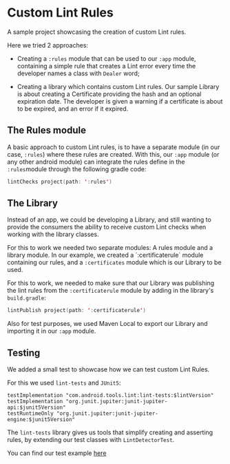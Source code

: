 # Custom Lint Rules

A sample project showcasing the creation of custom Lint rules.

Here we tried 2 approaches:

* Creating a `:rules` module that can be used to our `:app` module, containing a simple rule that creates a Lint error every time the developer names a class with `Dealer` word;

* Creating a library which contains custom Lint rules. Our sample Library is about creating a Certificate providing the hash and an optional expiration date. The developer is given a warning if a certificate is about to be expired, and an error if it expired.

## The Rules module

A basic approach to custom Lint rules, is to have a separate module (in our case, `:rules`) where these rules are created. With this, our `:app` module (or any other android module) can integrate the rules define in the `:rules`module through the following gradle code:

```kotlin
lintChecks project(path: ':rules')
``` 

## The Library

Instead of an app, we could be developing a Library, and still wanting to provide the consumers the ability to receive custom Lint checks when working with the library classes.

For this to work we needed two separate modules: A rules module and a library module. In our example, we created a ´:certificaterule´ module containing our rules, and a `:certificates` module which is our Library to be used.

For this to work, we needed to make sure that our Library was publishing the lint rules from the `:certificaterule` module by adding in the library's `build.gradle`:

```kotlin
lintPublish project(path: ':certificaterule')
```

Also for test purposes, we used Maven Local to export our Library and importing it in our `:app` module.

## Testing

We added a small test to showcase how we can test custom Lint Rules.

For this we used `lint-tests` and `JUnit5`:

```
testImplementation "com.android.tools.lint:lint-tests:$lintVersion"
testImplementation "org.junit.jupiter:junit-jupiter-api:$junit5Version"
testRuntimeOnly "org.junit.jupiter:junit-jupiter-engine:$junit5Version"
```

The `lint-tests` library gives us tools that simplify creating and asserting rules, by extending our test classes with `LintDetectorTest`.

You can find our test example [here](https://github.com/joaocruz04/CustomLintRules/blob/master/rules/src/test/java/com/joaocruz04/customlintrules/rules/DealerDetectorTest.kt)
